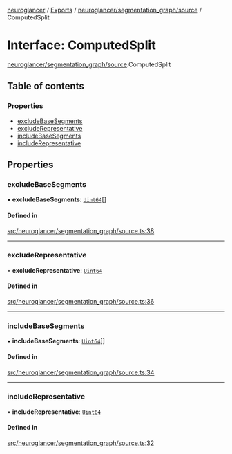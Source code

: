[neuroglancer](../README.md) / [Exports](../modules.md) / [neuroglancer/segmentation\_graph/source](../modules/neuroglancer_segmentation_graph_source.md) / ComputedSplit

# Interface: ComputedSplit

[neuroglancer/segmentation_graph/source](../modules/neuroglancer_segmentation_graph_source.md).ComputedSplit

## Table of contents

### Properties

- [excludeBaseSegments](neuroglancer_segmentation_graph_source.ComputedSplit.md#excludebasesegments)
- [excludeRepresentative](neuroglancer_segmentation_graph_source.ComputedSplit.md#excluderepresentative)
- [includeBaseSegments](neuroglancer_segmentation_graph_source.ComputedSplit.md#includebasesegments)
- [includeRepresentative](neuroglancer_segmentation_graph_source.ComputedSplit.md#includerepresentative)

## Properties

### excludeBaseSegments

• **excludeBaseSegments**: [`Uint64`](../classes/neuroglancer_util_uint64.Uint64.md)[]

#### Defined in

[src/neuroglancer/segmentation_graph/source.ts:38](https://github.com/ActiveBrainAtlas2/neuroglancer/blob/91617476/src/neuroglancer/segmentation_graph/source.ts#L38)

___

### excludeRepresentative

• **excludeRepresentative**: [`Uint64`](../classes/neuroglancer_util_uint64.Uint64.md)

#### Defined in

[src/neuroglancer/segmentation_graph/source.ts:36](https://github.com/ActiveBrainAtlas2/neuroglancer/blob/91617476/src/neuroglancer/segmentation_graph/source.ts#L36)

___

### includeBaseSegments

• **includeBaseSegments**: [`Uint64`](../classes/neuroglancer_util_uint64.Uint64.md)[]

#### Defined in

[src/neuroglancer/segmentation_graph/source.ts:34](https://github.com/ActiveBrainAtlas2/neuroglancer/blob/91617476/src/neuroglancer/segmentation_graph/source.ts#L34)

___

### includeRepresentative

• **includeRepresentative**: [`Uint64`](../classes/neuroglancer_util_uint64.Uint64.md)

#### Defined in

[src/neuroglancer/segmentation_graph/source.ts:32](https://github.com/ActiveBrainAtlas2/neuroglancer/blob/91617476/src/neuroglancer/segmentation_graph/source.ts#L32)
